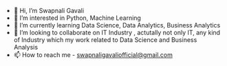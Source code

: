 - 👋 Hi, I’m Swapnali Gavali
- 👀 I’m interested in Python, Machine Learning
- 🌱 I’m currently learning  Data Science, Data Analytics, Business Analytics
- 💞️ I’m looking to collaborate on IT Industry , actutally not only IT, any kind of Industry which my work related to Data Science and Business Analysis
- 📫 How to reach me - swapnaligavaliofficial@gmail.com


<!---
swapnaling/swapnaling is a ✨ special ✨ repository because its `README.md` (this file) appears on your GitHub profile.
You can click the Preview link to take a look at your changes.
--->
